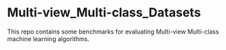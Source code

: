 # Multi-view_Multi-class_Datasets
This repo contains some benchmarks for evaluating Multi-view Multi-class machine learning algorithms.
